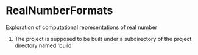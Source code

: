 # RealNumberFormats
Exploration of computational representations of real number
1. The project is supposed to be built under a subdirectory of the project directory named 'build'
